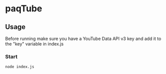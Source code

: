 # paqTube

## Usage

Before running make sure you have a YouTube Data API v3 key and add it to the "key" variable in index.js

### Start
```
node index.js
```
